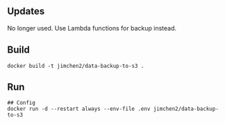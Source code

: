 ## Updates

No longer used. Use Lambda functions for backup instead.

## Build

```
docker build -t jimchen2/data-backup-to-s3 .
```

## Run

```
## Config
docker run -d --restart always --env-file .env jimchen2/data-backup-to-s3
```
